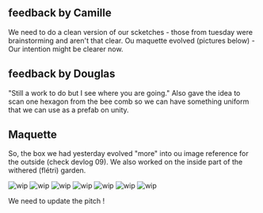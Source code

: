 ## feedback by Camille

We need to do a clean version of our scketches - those from tuesday were brainstorming and aren't that clear.
Ou maquette evolved (pictures below) - Our intention might be clearer now.

## feedback by Douglas

"Still a work to do but I see where you are going."
Also gave the idea to scan one hexagon from the bee comb so we can have something uniform that we can use as a prefab on unity.

## Maquette

So, the box we had yesterday evolved "more" into ou image reference for the outside (check devlog 09). We also worked on the inside part of the withered (flétri) garden.

![wip](images/wip7.jpeg)
![wip](images/wip8.jpeg)
![wip](images/wip9.jpeg)
![wip](images/wip10.jpeg)
![wip](images/wip11.jpeg)
![wip](images/wip12.jpeg)
![wip](images/wip13.jpeg)

We need to update the pitch !
